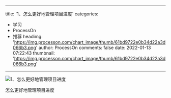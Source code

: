 
---
title: '1、怎么更好地管理项目进度'
categories: 
 - 学习
 - ProcessOn
 - 推荐
headimg: 'https://img.processon.com/chart_image/thumb/61bd9722e0b34d22a3d066b3.png'
author: ProcessOn
comments: false
date: 2022-01-13 07:22:43
thumbnail: 'https://img.processon.com/chart_image/thumb/61bd9722e0b34d22a3d066b3.png'
---

<div>   
<img class="thumb" alt="1、怎么更好地管理项目进度" src="https://img.processon.com/chart_image/thumb/61bd9722e0b34d22a3d066b3.png" referrerpolicy="no-referrer">
<p>怎么更好地管理项目进度</p>  
</div>
            